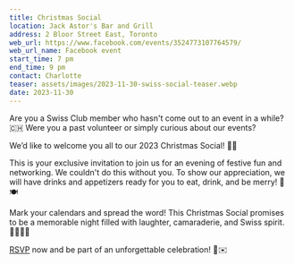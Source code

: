 ```yaml
---
title: Christmas Social
location: Jack Astor's Bar and Grill
address: 2 Bloor Street East, Toronto
web_url: https://www.facebook.com/events/3524773107764579/
web_url_name: Facebook event
start_time: 7 pm
end_time: 9 pm
contact: Charlotte
teaser: assets/images/2023-11-30-swiss-social-teaser.webp
date: 2023-11-30
---
```


Are you a Swiss Club member who hasn't come out to an event in a while?
:switzerland: Were you a past volunteer or simply curious about our events?

We’d like to welcome you all to our 2023 Christmas Social!
:christmas_tree::sparkles:

This is your exclusive invitation to join us for an evening of festive fun and
networking. We couldn't do this without you. To show our appreciation, we will
have drinks and appetizers ready for you to eat, drink, and be merry!
:clinking_glasses::plate_with_cutlery:

Mark your calendars and spread the word! This Christmas Social promises to be a
memorable night filled with laughter, camaraderie, and Swiss spirit.
:tada::hugs::switzerland:

[RSVP] now and be part of an unforgettable celebration! :santa::envelope:

[rsvp]: <{{ page.web_url }}>
